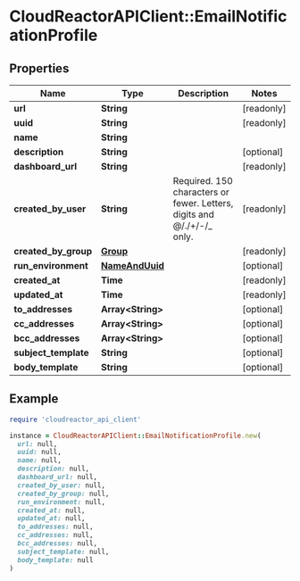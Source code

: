 # CloudReactorAPIClient::EmailNotificationProfile

## Properties

| Name | Type | Description | Notes |
| ---- | ---- | ----------- | ----- |
| **url** | **String** |  | [readonly] |
| **uuid** | **String** |  | [readonly] |
| **name** | **String** |  |  |
| **description** | **String** |  | [optional] |
| **dashboard_url** | **String** |  | [readonly] |
| **created_by_user** | **String** | Required. 150 characters or fewer. Letters, digits and @/./+/-/_ only. | [readonly] |
| **created_by_group** | [**Group**](Group.md) |  | [readonly] |
| **run_environment** | [**NameAndUuid**](NameAndUuid.md) |  | [optional] |
| **created_at** | **Time** |  | [readonly] |
| **updated_at** | **Time** |  | [readonly] |
| **to_addresses** | **Array&lt;String&gt;** |  | [optional] |
| **cc_addresses** | **Array&lt;String&gt;** |  | [optional] |
| **bcc_addresses** | **Array&lt;String&gt;** |  | [optional] |
| **subject_template** | **String** |  | [optional] |
| **body_template** | **String** |  | [optional] |

## Example

```ruby
require 'cloudreactor_api_client'

instance = CloudReactorAPIClient::EmailNotificationProfile.new(
  url: null,
  uuid: null,
  name: null,
  description: null,
  dashboard_url: null,
  created_by_user: null,
  created_by_group: null,
  run_environment: null,
  created_at: null,
  updated_at: null,
  to_addresses: null,
  cc_addresses: null,
  bcc_addresses: null,
  subject_template: null,
  body_template: null
)
```

